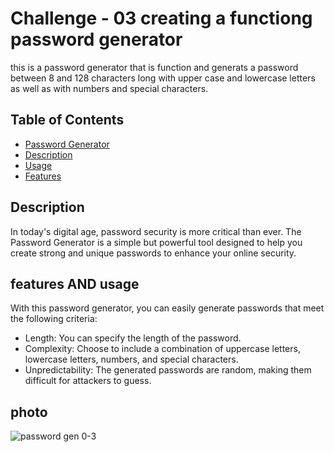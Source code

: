
# Challenge - 03 creating a functiong password generator

this is a password generator that is function and generats a password between 8 and 128 characters long with upper case and lowercase letters as well as with numbers and special characters.

## Table of Contents

  - [Password Generator](#project-name)
  - [Description](#description)
  - [Usage](#usage)
  - [Features](#features)
 
  

## Description

In today's digital age, password security is more critical than ever. The Password Generator is a simple but powerful tool designed to help you create strong and unique passwords to enhance your online security.

## features AND usage 
With this password generator, you can easily generate passwords that meet the following criteria:
- Length: You can specify the length of the password.
- Complexity: Choose to include a combination of uppercase letters, lowercase letters, numbers, and special characters.
- Unpredictability: The generated passwords are random, making them difficult for attackers to guess.

## photo
![password gen 0-3](https://github.com/niccbytes/challenge-3/assets/140906373/b052ea51-ac36-4178-b23f-29a1923037d2)